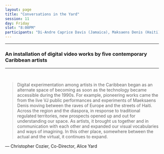 ```yaml
---
layout: page
title: "Conversations in the Yard"
session: 11
day: Friday
slot: "8:00PM"
participants: "Di-Andre Caprice Davis (Jamaica), Maksaens Denis (Haiti), Asha Ganpat (T&T/USA), David Gumbs (Saint-Martin), Rodell Warner (T&T)"
---
```


---
### An installation of digital video works by five contemporary Caribbean artists
---

<br>

> Digital experimentation among artists in the Caribbean began as an alternate space of becoming as soon as the technology became accessible during the 1990s. For example, pioneering works came the from the live VJ public performances and experiments of Maeksaens Denis moving between the raves of Europe and the streets of Haiti. Across the region and the diaspora, in response to traditional regulated territories, new prospects opened up and out for understanding our space. As artists, it brought us together and in communication with each other and expanded our visual vocabularies and ways of imagining. In this other place, somewhere between the actual and the virtual, it continues to expand.

— Christopher Cozier, Co-Director, Alice Yard


